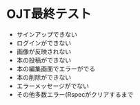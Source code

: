 # OJT最終テスト
- サインアップできない
- ログインができない
- 画像が反映されない
- 本の投稿ができない
- 本の編集画面でエラーがでる
- 本の削除ができない
- エラーメッセージがでない  
- その他多数エラー(Rspecがクリアするまで
